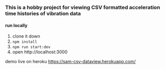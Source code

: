 ### This is a hobby project for viewing CSV formatted acceleration time histories of vibration data

#### run locally
1) clone it down
2) ```npm install```
3) ```npm run start:dev```
4) open http://localhost:3000

demo live on heroku
https://sam-csv-dataview.herokuapp.com/

